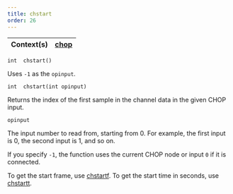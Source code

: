 ```yaml
---
title: chstart
order: 26
---
```

| Context(s) | [chop](../contexts/chop.html) |
| --- | --- |

`int  chstart()`

Uses `-1` as the `opinput`.

`int  chstart(int opinput)`

Returns the index of the first sample in the channel data in the given CHOP input.

`opinput`

The input number to read from, starting from 0. For example, the first input is 0, the second input is 1, and so on.

If you specify `-1`, the function uses the current CHOP node or input `0` if it is connected.

To get the start frame, use [chstartf](./chstartf "Returns the frame corresponding to the first sample of the input
specified."). To get the start time in seconds, use [chstartt](./chstartt "Returns the time corresponding to the first sample of the input
specified.").
